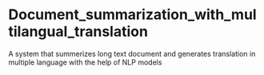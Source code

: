 # Document_summarization_with_multilangual_translation
A system that summerizes long text document and generates translation in multiple language with the help of NLP models
